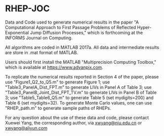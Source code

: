 # RHEP-JOC
Data and Code used to generate numerical results in the paper "A Computational Approach to First Passage Problems of Reflected Hyper-Exponential Jump Diffusion Processes," which is forthcoming at the INFORMS Journal on Computing.

All algorithms are coded in MATLAB 2017a. All data and intermediate results are store in .mat format of MATLAB. 

Users should first install the MATLAB "Multiprecision Computing Toolbox," which is available at https://www.advanpix.com.

To replicate the numerical results reported in Section 4 of the paper, please use "Figure1_Q2_to_Q5.m" to generate Figure 1; use "Table3_PanelA_Dist_FPT.m" to generate LIVs in Panel A of Table 3; use "Table3_PanelB_Joint_Dist_FPT_TV.m" to generate LIVs in Panel B of Table 3; use "Table5_Table6_Q5.m" to generate Table 5 (set mydigits=200) and Table 6 (set mydigits=32). To generate Monte Carlo values, one can use "RHEP_path.m" to generate sample paths of RHEPs. 

For any question about the use of these data and code, please contact Xuewei Yang, the corresponding author, via xwyang@nju.edu.cn or xwyang@aliyun.com
